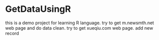 # GetDataUsingR
this is a demo project for learning R language. 
try to get m.newsmth.net web page and do data clean. 
try to get xueqiu.com web page. 
add new record 